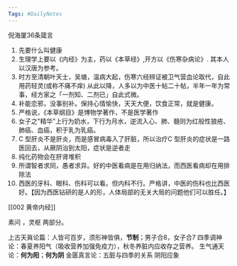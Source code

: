 ```yaml
---
Tags: #DailyNotes 
---
```


倪海厦36条箴言
1. 先要什么叫健康
2. 生理学上要以《内经》为主，药以《本草经》,开方以《伤寒杂病论》. 其本人以汉唐为参考。
3. 时方至清朝叶天士，吴塘，温病大起，伤寒六经辨证被卫气营血论取代，自此用药轻灵(或称不痛不痒) 从此以降，人多以为中医十帖二十帖，半年一年为常事，经方家之「一剂知、二剂已」自此式微。
4. 补能恋邪，没事别补。保持心情愉快，天天大便，饮食正常，就是健康。
5. 严格说，《本草纲目》是博物学著作，不是医学著作
6. 女子之"精华"上行为奶水，下行为月水，逆流入心、肺、髓则为红般性狼疮、肺癌、血癌，积于乳为乳癌。
7. C 型肝炎不是肝炎，而是感冒病毒入了肝脏，所以治疗C 型肝炎的症状是一路医回去，从厥阴治到太阳，症状是逆者走
8. 纯化药物会在肝肾堆积
9. 所谓智者求同，愚者求异。好的中医看病是在用归纳法，而西医看病却在用排除法
10. 西医的牙科、眼科、伤科可以看。但内科不行。严格讲，中医的伤科也比西医好。【因为西医钻研的是人的形，人体局部的无关大局的问题他们可以胜任。】




[[002 黄帝内经]]

素问 ，灵枢 两部分。

上古天眞论篇：人皆可百岁，须形神皆俱，**节制**；男子合8，女子合7
四季调神论：春夏养阳气（吸收营养加强免疫力），秋冬养脏内应收存之营养。
生气通天论：**何为阳**；**何为阴**
金匮真言论：五脏与四季的关系
阴阳应象

